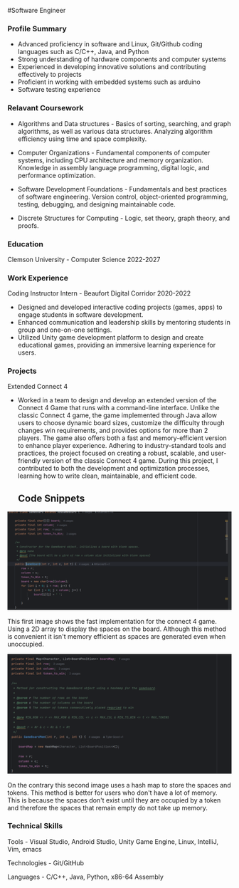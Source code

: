 #Software Engineer

### Profile Summary
- Advanced proficiency in software and Linux, Git/Github coding languages such as C/C++, Java, and Python
- Strong understanding of hardware components and computer systems
- Experienced in developing innovative solutions and contributing effectively to projects
- Proficient in working with embedded systems such as arduino
- Software testing experience

### Relavant Coursework
- Algorithms and Data structures - Basics of sorting, searching, and graph algorithms, as well as various data structures. Analyzing algorithm efficiency using time and space complexity. 
  
- Computer Organizations - Fundamental components of computer systems, including CPU architecture and memory organization. Knowledge in assembly language programming, digital logic, and performance optimization.

- Software Development Foundations - Fundamentals and best practices of software engineering. Version control, object-oriented programming, testing, debugging, and designing maintainable code.

- Discrete Structures for Computing - Logic, set theory, graph theory, and proofs.

### Education
Clemson University - Computer Science 2022-2027

### Work Experience
Coding Instructor Intern - Beaufort Digital Corridor 2020-2022
- Designed and developed interactive coding projects (games, apps) to engage students in software development.
- Enhanced communication and leadership skills by mentoring students in group and one-on-one settings.
- Utilized Unity game development platform to design and create educational games, providing an immersive learning experience for users.

### Projects
Extended Connect 4
- Worked in a team to design and develop an extended version of the Connect 4 Game that runs with a command-line interface. Unlike the classic Connect 4 game, the game implemented through Java allow users to choose dynamic board sizes, customize the difficulty through changes win requirements, and provides options for more than 2 players. The game also offers both a fast and memory-efficient version to enhance player experience. Adhering to industry-standard tools and practices, the project focused on creating a robust, scalable, and user-friendly version of the classic Connect 4 game. During this project, I contributed to both the development and optimization processes, learning how to write clean, maintainable, and efficient code.

  ## Code Snippets
![](Assets/2DArray.PNG)

This first image shows the fast implementation for the connect 4 game. Using a 2D array to display the spaces on the board. Although this method is convenient it isn't memory efficient as spaces are generated even when unoccupied. 

![](Assets/gameboardMem.PNG)

On the contrary this second image uses a hash map to store the spaces and tokens. This method is better for users who don't have a lot of memory. This is because the spaces don't exist until they are occupied by a token and therefore the spaces that remain empty do not take up memory.

### Technical Skills
Tools - Visual Studio, Android Studio, Unity Game Engine, Linux, IntelliJ, Vim, emacs

Technologies - Git/GitHub

Languages - C/C++, Java, Python, x86-64 Assembly
